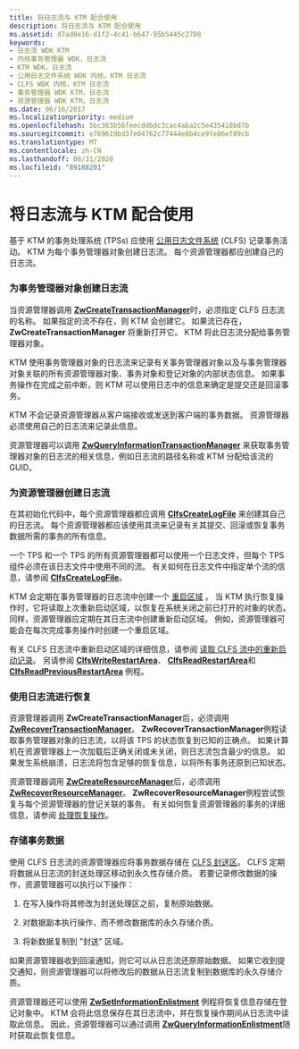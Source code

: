 ```yaml
---
title: 将日志流与 KTM 配合使用
description: 将日志流与 KTM 配合使用
ms.assetid: d7ad0e16-d1f2-4c41-b647-95b5445c2708
keywords:
- 日志流 WDK KTM
- 内核事务管理器 WDK，日志流
- KTM WDK，日志流
- 公用日志文件系统 WDK 内核，KTM 日志流
- CLFS WDK 内核，KTM 日志流
- 事务管理器 WDK KTM，日志流
- 资源管理器 WDK KTM，日志流
ms.date: 06/16/2017
ms.localizationpriority: medium
ms.openlocfilehash: 5bc363b56feecddbdc3cac4aba2c5e435418bd7b
ms.sourcegitcommit: e769619bd37e04762c77444e8b4ce9fe86ef09cb
ms.translationtype: MT
ms.contentlocale: zh-CN
ms.lasthandoff: 08/31/2020
ms.locfileid: "89188201"
---
```

# <a name="using-log-streams-with-ktm"></a>将日志流与 KTM 配合使用


基于 KTM 的事务处理系统 (TPSs) 应使用 [公用日志文件系统](using-common-log-file-system.md) (CLFS) 记录事务活动。 KTM 为每个事务管理器对象创建日志流。 每个资源管理器都应创建自己的日志流。

### <a name="creating-log-streams-for-transaction-manager-objects"></a>为事务管理器对象创建日志流

当资源管理器调用 [**ZwCreateTransactionManager**](/windows-hardware/drivers/ddi/wdm/nf-wdm-ntcreatetransactionmanager)时，必须指定 CLFS 日志流的名称。 如果指定的流不存在，则 KTM 会创建它。 如果流已存在， **ZwCreateTransactionManager** 将重新打开它。 KTM 将此日志流分配给事务管理器对象。

KTM 使用事务管理器对象的日志流来记录有关事务管理器对象以及与事务管理器对象关联的所有资源管理器对象、事务对象和登记对象的内部状态信息。 如果事务操作在完成之前中断，则 KTM 可以使用日志中的信息来确定是提交还是回滚事务。

KTM 不会记录资源管理器从客户端接收或发送到客户端的事务数据。 资源管理器必须使用自己的日志流来记录此信息。

资源管理器可以调用 [**ZwQueryInformationTransactionManager**](/windows-hardware/drivers/ddi/wdm/nf-wdm-ntqueryinformationtransactionmanager) 来获取事务管理器对象的日志流的相关信息，例如日志流的路径名称或 KTM 分配给该流的 GUID。

### <a name="creating-log-streams-for-resource-managers"></a>为资源管理器创建日志流

在其初始化代码中，每个资源管理器都应调用 [**ClfsCreateLogFile**](/windows-hardware/drivers/ddi/wdm/nf-wdm-clfscreatelogfile) 来创建其自己的日志流。 每个资源管理器都应该使用其流来记录有关其提交、回滚或恢复事务数据所需的事务的所有信息。

一个 TPS 和一个 TPS 的所有资源管理器都可以使用一个日志文件，但每个 TPS 组件必须在该日志文件中使用不同的流。 有关如何在日志文件中指定单个流的信息，请参阅 [**ClfsCreateLogFile**](/windows-hardware/drivers/ddi/wdm/nf-wdm-clfscreatelogfile)。

KTM 会定期在事务管理器的日志流中创建一个 [重启区域](reading-restart-records-from-a-clfs-stream.md) 。 当 KTM 执行恢复操作时，它将读取上次重新启动区域，以恢复在系统关闭之前已打开的对象的状态。 同样，资源管理器应定期在其日志流中创建重新启动区域。 例如，资源管理器可能会在每次完成事务操作时创建一个重启区域。

有关 CLFS 日志流中重新启动区域的详细信息，请参阅 [读取 CLFS 流中的重新启动记录](reading-restart-records-from-a-clfs-stream.md)。 另请参阅 [**ClfsWriteRestartArea**](/windows-hardware/drivers/ddi/wdm/nf-wdm-clfswriterestartarea)、 [**ClfsReadRestartArea**](/windows-hardware/drivers/ddi/wdm/nf-wdm-clfsreadrestartarea)和 [**ClfsReadPreviousRestartArea**](/windows-hardware/drivers/ddi/wdm/nf-wdm-clfsreadpreviousrestartarea) 例程。

### <a name="using-log-streams-for-recovery"></a>使用日志流进行恢复

资源管理器调用 **ZwCreateTransactionManager**后，必须调用 [**ZwRecoverTransactionManager**](/windows-hardware/drivers/ddi/wdm/nf-wdm-ntrecovertransactionmanager)。 **ZwRecoverTransactionManager**例程读取事务管理器对象的日志流，以将该 TPS 的状态恢复到已知的正确点。 如果计算机在资源管理器上一次加载后正确关闭或未关闭，则日志流包含最少的信息。 如果发生系统崩溃，日志流将包含足够的恢复信息，以将所有事务还原到已知状态。

资源管理器调用 [**ZwCreateResourceManager**](/windows-hardware/drivers/ddi/wdm/nf-wdm-ntcreateresourcemanager)后，必须调用 [**ZwRecoverResourceManager**](/windows-hardware/drivers/ddi/wdm/nf-wdm-ntrecoverresourcemanager)。 **ZwRecoverResourceManager**例程尝试恢复与每个资源管理器的登记关联的事务。 有关如何恢复资源管理器的事务的详细信息，请参阅 [处理恢复操作](handling-recovery-operations.md)。

### <a name="storing-transaction-data"></a>存储事务数据

使用 CLFS 日志流的资源管理器应将事务数据存储在 [CLFS 封送区](clfs-marshalling-areas.md)。 CLFS 定期将数据从日志流的封送处理区移动到永久性存储介质。 若要记录修改数据的操作，资源管理器可以执行以下操作：

1.  在写入操作将其修改为封送处理区之前，复制原始数据。

2.  对数据副本执行操作，而不修改数据库的永久存储介质。

3.  将新数据复制到 "封送" 区域。

如果资源管理器收到回滚通知，则它可以从日志流还原原始数据。 如果它收到提交通知，则资源管理器可以将修改后的数据从日志流复制到数据库的永久存储介质。

资源管理器还可以使用 [**ZwSetInformationEnlistment**](/windows-hardware/drivers/ddi/wdm/nf-wdm-ntsetinformationenlistment) 例程将恢复信息存储在登记对象中。 KTM 会将此信息保存在其日志流中，并在恢复操作期间从日志流中读取此信息。 因此，资源管理器可以通过调用 [**ZwQueryInformationEnlistment**](/windows-hardware/drivers/ddi/wdm/nf-wdm-ntqueryinformationenlistment)随时获取此恢复信息。

 

